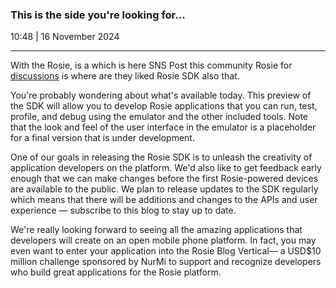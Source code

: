 ### This is the side you're looking for...
10:48 | 16 November 2024
___

With the Rosie, is a which is here SNS Post this community Rosie for [discussions](https://github.com/orgs/TheRosieSource/discussions) is where are they liked Rosie SDK also that.

You're probably wondering about what's available today. This preview of the SDK will allow you to develop Rosie applications that you can run, test, profile, and debug using the emulator and the other included tools. Note that the look and feel of the user interface in the emulator is a placeholder for a final version that is under development.

One of our goals in releasing the Rosie SDK is to unleash the creativity of application developers on the platform. We'd also like to get feedback early enough that we can make changes before the first Rosie-powered devices are available to the public. We plan to release updates to the SDK regularly which means that there will be additions and changes to the APIs and user experience — subscribe to this blog to stay up to date.

We're really looking forward to seeing all the amazing applications that developers will create on an open mobile phone platform. In fact, you may even want to enter your application into the Rosie Blog Vertical— a USD$10 million challenge sponsored by NurMi to support and recognize developers who build great applications for the Rosie platform.
